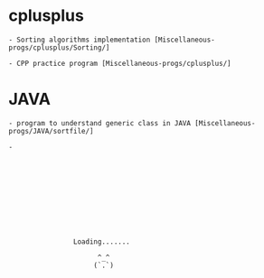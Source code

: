 # cplusplus

	- Sorting algorithms implementation [Miscellaneous-progs/cplusplus/Sorting/]

	- CPP practice program [Miscellaneous-progs/cplusplus/]

# JAVA

	- program to understand generic class in JAVA [Miscellaneous-progs/JAVA/sortfile/]

	-











					Loading.......

					      ^_^
				 	     (`.`)